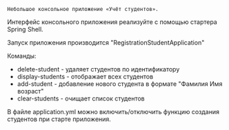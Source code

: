     Небольшое консольное приложение «Учёт студентов». 

Интерфейс консольного приложения реализуйте с помощью стартера Spring Shell.

Запуск приложения производится "RegistrationStudentApplication"

Команды:
 - delete-student - удаляет студентов по идентификатору
 - display-students - отображает всех студентов
 - add-student - добавление нового студента в формате "Фамилия Имя возраст"
 - clear-students - очищает список студентов

В файле application.yml можно включить/отключить функцию создания студентов при старте приложения.